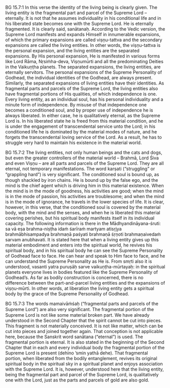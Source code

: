 BG 15.7:1	In this verse the identity of the living being is clearly given. The living entity is the fragmental part and parcel of the Supreme Lord – eternally. It is not that he assumes individuality in his conditional life and in his liberated state becomes one with the Supreme Lord. He is eternally fragmented. It is clearly said, sanātanaḥ. According to the Vedic version, the Supreme Lord manifests and expands Himself in innumerable expansions, of which the primary expansions are called viṣṇu-tattva and the secondary expansions are called the living entities. In other words, the viṣṇu-tattva is the personal expansion, and the living entities are the separated expansions. By His personal expansion, He is manifested in various forms like Lord Rāma, Nṛsiṁha-deva, Viṣṇumūrti and all the predominating Deities in the Vaikuṇṭha planets. The separated expansions, the living entities, are eternally servitors. The personal expansions of the Supreme Personality of Godhead, the individual identities of the Godhead, are always present. Similarly, the separated expansions of living entities have their identities. As fragmental parts and parcels of the Supreme Lord, the living entities also have fragmental portions of His qualities, of which independence is one. Every living entity, as an individual soul, has his personal individuality and a minute form of independence. By misuse of that independence one becomes a conditioned soul, and by proper use of independence he is always liberated. In either case, he is qualitatively eternal, as the Supreme Lord is. In his liberated state he is freed from this material condition, and he is under the engagement of transcendental service unto the Lord; in his conditioned life he is dominated by the material modes of nature, and he forgets the transcendental loving service of the Lord. As a result, he has to struggle very hard to maintain his existence in the material world.

BG 15.7:2	The living entities, not only human beings and the cats and dogs, but even the greater controllers of the material world – Brahmā, Lord Śiva and even Viṣṇu – are all parts and parcels of the Supreme Lord. They are all eternal, not temporary manifestations. The word karṣati (“struggling” or “grappling hard”) is very signiﬁcant. The conditioned soul is bound up, as though shackled by iron chains. He is bound up by the false ego, and the mind is the chief agent which is driving him in this material existence. When the mind is in the mode of goodness, his activities are good; when the mind is in the mode of passion, his activities are troublesome; and when the mind is in the mode of ignorance, he travels in the lower species of life. It is clear, however, in this verse, that the conditioned soul is covered by the material body, with the mind and the senses, and when he is liberated this material covering perishes, but his spiritual body manifests itself in its individual capacity. The following information is there in the Mādhyandināyana-śruti: sa vā eṣa brahma-niṣṭha idaṁ śarīraṁ martyam atisṛjya brahmābhisampadya brahmaṇā paśyati brahmaṇā śṛṇoti brahmaṇaivedaṁ sarvam anubhavati. It is stated here that when a living entity gives up this material embodiment and enters into the spiritual world, he revives his spiritual body, and in his spiritual body he can see the Supreme Personality of Godhead face to face. He can hear and speak to Him face to face, and he can understand the Supreme Personality as He is. From smṛti also it is understood, vasanti yatra puruṣāḥ sarve vaikuṇṭha-mūrtayaḥ: in the spiritual planets everyone lives in bodies featured like the Supreme Personality of Godhead’s. As far as bodily construction is concerned, there is no difference between the part-and-parcel living entities and the expansions of viṣṇu-mūrti. In other words, at liberation the living entity gets a spiritual body by the grace of the Supreme Personality of Godhead.

BG 15.7:3	The words mamaivāṁśaḥ (“fragmental parts and parcels of the Supreme Lord”) are also very signiﬁcant. The fragmental portion of the Supreme Lord is not like some material broken part. We have already understood in the Second Chapter that the spirit cannot be cut into pieces. This fragment is not materially conceived. It is not like matter, which can be cut into pieces and joined together again. That conception is not applicable here, because the Sanskrit word sanātana (“eternal”) is used. The fragmental portion is eternal. It is also stated in the beginning of the Second Chapter that in each and every individual body the fragmental portion of the Supreme Lord is present (dehino ’smin yathā dehe). That fragmental portion, when liberated from the bodily entanglement, revives its original spiritual body in the spiritual sky in a spiritual planet and enjoys association with the Supreme Lord. It is, however, understood here that the living entity, being the fragmental part and parcel of the Supreme Lord, is qualitatively one with the Lord, just as the parts and parcels of gold are also gold.